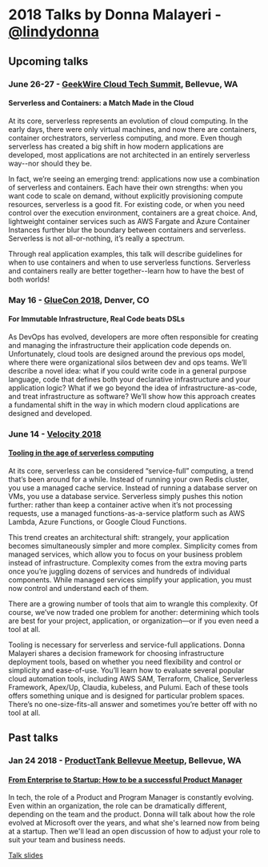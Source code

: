 # 2018 Talks by Donna Malayeri - [@lindydonna](https://twitter.com/lindydonna)

## Upcoming talks

### June 26-27 - [GeekWire Cloud Tech Summit](https://www.geekwire.com/events/geekwire-cloud-tech-summit-2018/), Bellevue, WA

#### Serverless and Containers: a Match Made in the Cloud

At its core, serverless represents an evolution of cloud computing. In the early days, there were only virtual machines, and now there are containers, container orchestrators, serverless computing, and more. Even though serverless has created a big shift in how modern applications are developed, most applications are not architected in an entirely serverless way--nor should they be.

In fact, we’re seeing an emerging trend: applications now use a combination of serverless and containers. Each have their own strengths: when you want code to scale on demand, without explicitly provisioning compute resources, serverless is a good fit. For existing code, or when you need control over the execution environment, containers are a great choice. And, lightweight container services such as AWS Fargate and Azure Container Instances further blur the boundary between containers and serverless. Serverless is not all-or-nothing, it’s really a spectrum.

Through real application examples, this talk will describe guidelines for when to use containers and when to use serverless functions. Serverless and containers really are better together--learn how to have the best of both worlds!

### May 16 - [GlueCon 2018](http://gluecon.com/#agenda), Denver, CO

#### For Immutable Infrastructure, Real Code beats DSLs 

As DevOps has evolved, developers are more often responsible for creating and managing the infrastructure their application code depends on. Unfortunately, cloud tools are designed around the previous ops model, where there were organizational silos between dev and ops teams. We’ll describe a novel idea: what if you could write code in a general purpose language, code that defines both your declarative infrastructure and your application logic? What if we go beyond the idea of infrastructure-as-code, and treat infrastructure as software? We’ll show how this approach creates a fundamental shift in the way in which modern cloud applications are designed and developed.

### June 14 - [Velocity 2018](https://conferences.oreilly.com/velocity/vl-ca)

#### [Tooling in the age of serverless computing](https://conferences.oreilly.com/velocity/vl-ca/public/schedule/detail/67950)

At its core, serverless can be considered “service-full” computing, a trend that’s been around for a while. Instead of running your own Redis cluster, you use a managed cache service. Instead of running a database server on VMs, you use a database service. Serverless simply pushes this notion further: rather than keep a container active when it’s not processing requests, use a managed functions-as-a-service platform such as AWS Lambda, Azure Functions, or Google Cloud Functions.

This trend creates an architectural shift: strangely, your application becomes simultaneously simpler and more complex. Simplicity comes from managed services, which allow you to focus on your business problem instead of infrastructure. Complexity comes from the extra moving parts once you’re juggling dozens of services and hundreds of individual components. While managed services simplify your application, you must now control and understand each of them.

There are a growing number of tools that aim to wrangle this complexity. Of course, we’ve now traded one problem for another: determining which tools are best for your project, application, or organization—or if you even need a tool at all.

Tooling is necessary for serverless and service-full applications. Donna Malayeri shares a decision framework for choosing infrastructure deployment tools, based on whether you need flexibility and control or simplicity and ease-of-use. You’ll learn how to evaluate several popular cloud automation tools, including AWS SAM, Terraform, Chalice, Serverless Framework, Apex/Up, Claudia, kubeless, and Pulumi. Each of these tools offers something unique and is designed for particular problem spaces. There’s no one-size-fits-all answer and sometimes you’re better off with no tool at all.

## Past talks

### Jan 24 2018 - [ProductTank Bellevue Meetup](https://www.meetup.com/ProductTank-Bellevue), Bellevue, WA

#### [From Enterprise to Startup: How to be a successful Product Manager](https://www.meetup.com/ProductTank-Bellevue/events/246823880/)

In tech, the role of a Product and Program Manager is constantly evolving. Even within an organization, the role can be dramatically different, depending on the team and the product. Donna will talk about how the role evolved at Microsoft over the years, and what she's learned now from being at a startup. Then we'll lead an open discussion of how to adjust your role to suit your team and business needs.

[Talk slides](/slides/Malayeri-ProductTankBellevue-2018-01-24.pdf)
